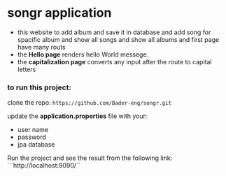 # songr application
* this website  to add album and save it in database and add song for spacific album and show all songs and show all albums and first page have many routs
*  the **Hello page** renders hello World messege.
* the **capitalization page** converts any input after the route to capital letters
### to run this project: 

clone the repo:
```https://github.com/Bader-eng/songr.git```

update the **application.properties** file with your:
- user name
- password
- jpa database

Run the project and see the result from the following link:
```http://localhost:9090/``
